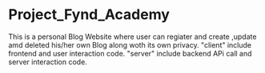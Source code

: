 # Project_Fynd_Academy
This is a personal Blog Website where user can regiater and create ,update amd deleted his/her own Blog along woth its own privacy.
"client" include frontend and user interaction code.
"server" include backend APi call and server interaction code.

